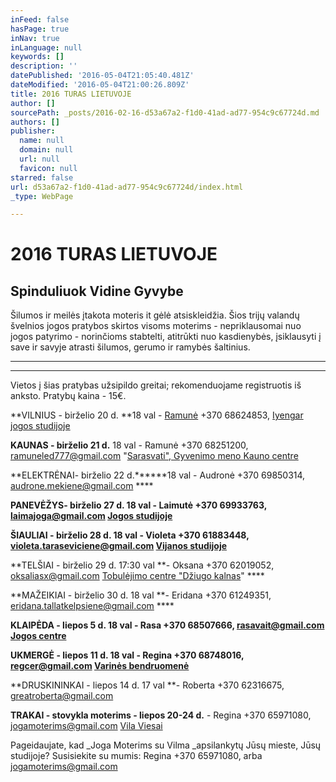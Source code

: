 ```yaml
---
inFeed: false
hasPage: true
inNav: true
inLanguage: null
keywords: []
description: ''
datePublished: '2016-05-04T21:05:40.481Z'
dateModified: '2016-05-04T21:00:26.809Z'
title: 2016 TURAS LIETUVOJE
author: []
sourcePath: _posts/2016-02-16-d53a67a2-f1d0-41ad-ad77-954c9c67724d.md
authors: []
publisher:
  name: null
  domain: null
  url: null
  favicon: null
starred: false
url: d53a67a2-f1d0-41ad-ad77-954c9c67724d/index.html
_type: WebPage

---
```

# 2016 TURAS LIETUVOJE

## Spinduliuok Vidine Gyvybe 

Šilumos ir meilės įtakota moteris it gėlė atsiskleidžia. Šios trijų valandų švelnios jogos pratybos skirtos visoms moterims - nepriklausomai nuo jogos patyrimo - norinčioms stabtelti, atitrūkti nuo kasdienybės, įsiklausyti į save ir savyje atrasti šilumos, gerumo ir ramybės šaltinius.

****

****

Vietos į šias pratybas užsipildo greitai; rekomenduojame registruotis iš anksto. Pratybų kaina - 15€. 

**VILNIUS - birželio 20 d. **18 val - [Ramunė][0] +370 68624853, [Iyengar jogos studijoje][1]

**KAUNAS - birželio 21 d.** 18 val - Ramunė +370 68251200, ramuneled777@gmail.com "[Sarasvati", Gyvenimo meno Kauno centre][2]

**ELEKTRĖNAI- birželio 22 d.******18 val - Audronė +370 69850314, audrone.mekiene@gmail.com ****

**PANEVĖŽYS- birželio 27 d. 18 val **- Laimutė +370 69933763, laimajoga@gmail.com [Jogos studijoje][3]****

**ŠIAULIAI - birželio 28 d. 18 val **- Violeta +370 61883448, violeta.taraseviciene@gmail.com [Vijanos studijoje][4]****

**TELŠIAI - birželio 29 d. 17:30 val **- Oksana +370 62019052, oksaliasx@gmail.com [Tobulėjimo centre "Džiugo kalnas][5]" ****

**MAŽEIKIAI - birželio 30 d. 18 val **- Eridana +370 61249351, eridana.tallatkelpsiene@gmail.com ****

**KLAIPĖDA - liepos 5 d. 18 val **- Rasa +370 68507666, rasavait@gmail.com [Jogos centre ][6]****

**UKMERGĖ - liepos 11 d. 18 val **- Regina +370 68748016, regcer@gmail.com [Varinės bendruomenė][7]****

**DRUSKININKAI - liepos 14 d. 17 val **- Roberta +370 62316675, greatroberta@gmail.com

**TRAKAI - stovykla moterims - liepos 20-24 d.** - Regina +370 65971080, jogamoterims@gmail.com [Vila Viesai][8]

Pageidaujate, kad _Joga Moterims su Vilma _apsilankytų Jūsų mieste, Jūsų studijoje? Susisiekite su mumis: Regina +370 65971080, arba jogamoterims@gmail.com

[0]: ramunejoga@gmail.com
[1]: http://www.iyengarjoga.lt/index.html
[2]: http://www.sarasvati.lt/apie
[3]: http://www.jogosmedis.lt/
[4]: http://www.vijanos-studija.lt/
[5]: https://www.facebook.com/dziugokalnas.tobulejimocentras?fref=ts
[6]: http://www.jogos-centras.lt/
[7]: http://www.varine.lt/
[8]: http://www.vilaviesai.lt/